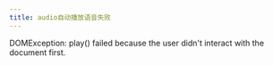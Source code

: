 ```yaml
---
title: audio自动播放语音失败
---
```

DOMException: play() failed because the user didn't interact with the document first.